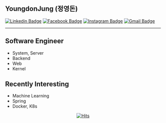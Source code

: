 ## YoungdonJung (정영돈) 
[![Linkedin Badge](https://img.shields.io/badge/-LinkedIn-blue?style=flat-square&logo=Linkedin&logoColor=white&link=https://www.linkedin.com/in/youngdon-jung-a9593a161/)](https://www.linkedin.com/in/youngdon-jung-a9593a161/)
[![Facebook Badge](https://img.shields.io/badge/facebook-1877f2?style=flat-square&logo=facebook&logoColor=white&link=https://www.facebook.com/yeavov)](https://www.facebook.com/yeavov)
[![Instagram Badge](https://img.shields.io/badge/Instagram-E4405F?style=flat-square&logo=Instagram&logoColor=white&link=https://www.instagram.com/youngdon.j/)](https://www.instagram.com/youngdon.j/)
[![Gmail Badge](https://img.shields.io/badge/Gmail-d14836?style=flat-square&logo=Gmail&logoColor=white&link=mailto:yeavov@gmail.com)](mailto:yeavov@gmail.com)

---

## Software Engineer
- System, Server
- Backend
- Web
- Kernel

## Recently Interesting
- Machine Learning
- Spring
- Docker, K8s

<div align = center>

[![Hits](https://hits.seeyoufarm.com/api/count/incr/badge.svg?url=https%3A%2F%2Fgithub.com%2Fyellowjung&count_bg=%23A3A7EB&title_bg=%23F178CB&icon=firefox.svg&icon_color=%23E9D347&title=hits&edge_flat=false)](https://hits.seeyoufarm.com)

</div>

